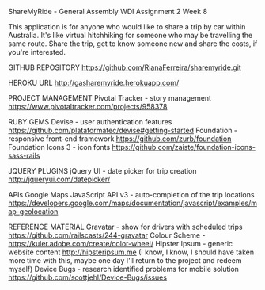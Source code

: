 ShareMyRide - General Assembly WDI Assignment 2 Week 8

This application is for anyone who would like to share a trip by car within Australia. It's like virtual hitchhiking for someone who may be travelling the same route. Share the trip, get to know someone new and share the costs, if you're interested.

GITHUB REPOSITORY
https://github.com/RianaFerreira/sharemyride.git

HEROKU URL
http://gasharemyride.herokuapp.com/

PROJECT MANAGEMENT
Pivotal Tracker - story management https://www.pivotaltracker.com/projects/958378

RUBY GEMS
Devise - user authentication features https://github.com/plataformatec/devise#getting-started
Foundation - responsive front-end framework https://github.com/zurb/foundation
Foundation Icons 3 - icon fonts https://github.com/zaiste/foundation-icons-sass-rails


JQUERY PLUGINS
jQuery UI - date picker for trip creation http://jqueryui.com/datepicker/

APIs
Google Maps JavaScript API v3 - auto-completion of the trip locations https://developers.google.com/maps/documentation/javascript/examples/map-geolocation

REFERENCE MATERIAL
Gravatar - show for drivers with scheduled trips https://github.com/railscasts/244-gravatar
Colour Scheme - https://kuler.adobe.com/create/color-wheel/
Hipster Ipsum - generic website content http://hipsteripsum.me (I know, I know, I should have taken more time with this, maybe one day I'll return to the project and redeem myself)
Device Bugs - research identified problems for mobile solution https://github.com/scottjehl/Device-Bugs/issues
